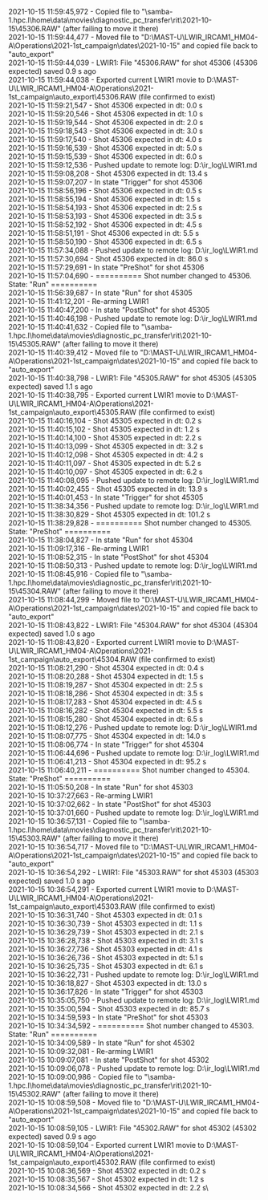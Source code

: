 2021-10-15 11:59:45,972 - Copied file to "\\samba-1.hpc.l\home\data\movies\diagnostic_pc_transfer\rit\2021-10-15\45306.RAW" (after failing to move it there)\
2021-10-15 11:59:44,477 - Moved file to "D:\MAST-U\LWIR_IRCAM1_HM04-A\Operations\2021-1st_campaign\dates\2021-10-15" and copied file back to "auto_export"\
2021-10-15 11:59:44,039 - LWIR1: File "45306.RAW" for shot 45306 (45306 expected) saved 0.9 s ago\
2021-10-15 11:59:44,038 - Exported current LWIR1 movie to D:\MAST-U\LWIR_IRCAM1_HM04-A\Operations\2021-1st_campaign\auto_export\45306.RAW (file confirmed to exist)\
2021-10-15 11:59:21,547 - Shot 45306 expected in dt: 0.0 s\
2021-10-15 11:59:20,546 - Shot 45306 expected in dt: 1.0 s\
2021-10-15 11:59:19,544 - Shot 45306 expected in dt: 2.0 s\
2021-10-15 11:59:18,543 - Shot 45306 expected in dt: 3.0 s\
2021-10-15 11:59:17,540 - Shot 45306 expected in dt: 4.0 s\
2021-10-15 11:59:16,539 - Shot 45306 expected in dt: 5.0 s\
2021-10-15 11:59:15,539 - Shot 45306 expected in dt: 6.0 s\
2021-10-15 11:59:12,536 - Pushed update to remote log: D:\ir_log\LWIR1.md\
2021-10-15 11:59:08,208 - Shot 45306 expected in dt: 13.4 s\
2021-10-15 11:59:07,207 - In state "Trigger" for shot 45306\
2021-10-15 11:58:56,196 - Shot 45306 expected in dt: 0.5 s\
2021-10-15 11:58:55,194 - Shot 45306 expected in dt: 1.5 s\
2021-10-15 11:58:54,193 - Shot 45306 expected in dt: 2.5 s\
2021-10-15 11:58:53,193 - Shot 45306 expected in dt: 3.5 s\
2021-10-15 11:58:52,192 - Shot 45306 expected in dt: 4.5 s\
2021-10-15 11:58:51,191 - Shot 45306 expected in dt: 5.5 s\
2021-10-15 11:58:50,190 - Shot 45306 expected in dt: 6.5 s\
2021-10-15 11:57:34,088 - Pushed update to remote log: D:\ir_log\LWIR1.md\
2021-10-15 11:57:30,694 - Shot 45306 expected in dt: 86.0 s\
2021-10-15 11:57:29,691 - In state "PreShot" for shot 45306\
2021-10-15 11:57:04,690 - ========== Shot number changed to 45306. State: "Run" ==========\
2021-10-15 11:56:39,687 - In state "Run" for shot 45305\
2021-10-15 11:41:12,201 - Re-arming LWIR1\
2021-10-15 11:40:47,200 - In state "PostShot" for shot 45305\
2021-10-15 11:40:46,198 - Pushed update to remote log: D:\ir_log\LWIR1.md\
2021-10-15 11:40:41,632 - Copied file to "\\samba-1.hpc.l\home\data\movies\diagnostic_pc_transfer\rit\2021-10-15\45305.RAW" (after failing to move it there)\
2021-10-15 11:40:39,412 - Moved file to "D:\MAST-U\LWIR_IRCAM1_HM04-A\Operations\2021-1st_campaign\dates\2021-10-15" and copied file back to "auto_export"\
2021-10-15 11:40:38,798 - LWIR1: File "45305.RAW" for shot 45305 (45305 expected) saved 1.1 s ago\
2021-10-15 11:40:38,795 - Exported current LWIR1 movie to D:\MAST-U\LWIR_IRCAM1_HM04-A\Operations\2021-1st_campaign\auto_export\45305.RAW (file confirmed to exist)\
2021-10-15 11:40:16,104 - Shot 45305 expected in dt: 0.2 s\
2021-10-15 11:40:15,102 - Shot 45305 expected in dt: 1.2 s\
2021-10-15 11:40:14,100 - Shot 45305 expected in dt: 2.2 s\
2021-10-15 11:40:13,099 - Shot 45305 expected in dt: 3.2 s\
2021-10-15 11:40:12,098 - Shot 45305 expected in dt: 4.2 s\
2021-10-15 11:40:11,097 - Shot 45305 expected in dt: 5.2 s\
2021-10-15 11:40:10,097 - Shot 45305 expected in dt: 6.2 s\
2021-10-15 11:40:08,095 - Pushed update to remote log: D:\ir_log\LWIR1.md\
2021-10-15 11:40:02,455 - Shot 45305 expected in dt: 13.9 s\
2021-10-15 11:40:01,453 - In state "Trigger" for shot 45305\
2021-10-15 11:38:34,356 - Pushed update to remote log: D:\ir_log\LWIR1.md\
2021-10-15 11:38:30,829 - Shot 45305 expected in dt: 101.2 s\
2021-10-15 11:38:29,828 - ========== Shot number changed to 45305. State: "PreShot" ==========\
2021-10-15 11:38:04,827 - In state "Run" for shot 45304\
2021-10-15 11:09:17,316 - Re-arming LWIR1\
2021-10-15 11:08:52,315 - In state "PostShot" for shot 45304\
2021-10-15 11:08:50,313 - Pushed update to remote log: D:\ir_log\LWIR1.md\
2021-10-15 11:08:45,916 - Copied file to "\\samba-1.hpc.l\home\data\movies\diagnostic_pc_transfer\rit\2021-10-15\45304.RAW" (after failing to move it there)\
2021-10-15 11:08:44,299 - Moved file to "D:\MAST-U\LWIR_IRCAM1_HM04-A\Operations\2021-1st_campaign\dates\2021-10-15" and copied file back to "auto_export"\
2021-10-15 11:08:43,822 - LWIR1: File "45304.RAW" for shot 45304 (45304 expected) saved 1.0 s ago\
2021-10-15 11:08:43,820 - Exported current LWIR1 movie to D:\MAST-U\LWIR_IRCAM1_HM04-A\Operations\2021-1st_campaign\auto_export\45304.RAW (file confirmed to exist)\
2021-10-15 11:08:21,290 - Shot 45304 expected in dt: 0.4 s\
2021-10-15 11:08:20,288 - Shot 45304 expected in dt: 1.5 s\
2021-10-15 11:08:19,287 - Shot 45304 expected in dt: 2.5 s\
2021-10-15 11:08:18,286 - Shot 45304 expected in dt: 3.5 s\
2021-10-15 11:08:17,283 - Shot 45304 expected in dt: 4.5 s\
2021-10-15 11:08:16,282 - Shot 45304 expected in dt: 5.5 s\
2021-10-15 11:08:15,280 - Shot 45304 expected in dt: 6.5 s\
2021-10-15 11:08:12,276 - Pushed update to remote log: D:\ir_log\LWIR1.md\
2021-10-15 11:08:07,775 - Shot 45304 expected in dt: 14.0 s\
2021-10-15 11:08:06,774 - In state "Trigger" for shot 45304\
2021-10-15 11:06:44,696 - Pushed update to remote log: D:\ir_log\LWIR1.md\
2021-10-15 11:06:41,213 - Shot 45304 expected in dt: 95.2 s\
2021-10-15 11:06:40,211 - ========== Shot number changed to 45304. State: "PreShot" ==========\
2021-10-15 11:05:50,208 - In state "Run" for shot 45303\
2021-10-15 10:37:27,663 - Re-arming LWIR1\
2021-10-15 10:37:02,662 - In state "PostShot" for shot 45303\
2021-10-15 10:37:01,660 - Pushed update to remote log: D:\ir_log\LWIR1.md\
2021-10-15 10:36:57,131 - Copied file to "\\samba-1.hpc.l\home\data\movies\diagnostic_pc_transfer\rit\2021-10-15\45303.RAW" (after failing to move it there)\
2021-10-15 10:36:54,717 - Moved file to "D:\MAST-U\LWIR_IRCAM1_HM04-A\Operations\2021-1st_campaign\dates\2021-10-15" and copied file back to "auto_export"\
2021-10-15 10:36:54,292 - LWIR1: File "45303.RAW" for shot 45303 (45303 expected) saved 1.0 s ago\
2021-10-15 10:36:54,291 - Exported current LWIR1 movie to D:\MAST-U\LWIR_IRCAM1_HM04-A\Operations\2021-1st_campaign\auto_export\45303.RAW (file confirmed to exist)\
2021-10-15 10:36:31,740 - Shot 45303 expected in dt: 0.1 s\
2021-10-15 10:36:30,739 - Shot 45303 expected in dt: 1.1 s\
2021-10-15 10:36:29,739 - Shot 45303 expected in dt: 2.1 s\
2021-10-15 10:36:28,738 - Shot 45303 expected in dt: 3.1 s\
2021-10-15 10:36:27,736 - Shot 45303 expected in dt: 4.1 s\
2021-10-15 10:36:26,736 - Shot 45303 expected in dt: 5.1 s\
2021-10-15 10:36:25,735 - Shot 45303 expected in dt: 6.1 s\
2021-10-15 10:36:22,731 - Pushed update to remote log: D:\ir_log\LWIR1.md\
2021-10-15 10:36:18,827 - Shot 45303 expected in dt: 13.0 s\
2021-10-15 10:36:17,826 - In state "Trigger" for shot 45303\
2021-10-15 10:35:05,750 - Pushed update to remote log: D:\ir_log\LWIR1.md\
2021-10-15 10:35:00,594 - Shot 45303 expected in dt: 85.7 s\
2021-10-15 10:34:59,593 - In state "PreShot" for shot 45303\
2021-10-15 10:34:34,592 - ========== Shot number changed to 45303. State: "Run" ==========\
2021-10-15 10:34:09,589 - In state "Run" for shot 45302\
2021-10-15 10:09:32,081 - Re-arming LWIR1\
2021-10-15 10:09:07,081 - In state "PostShot" for shot 45302\
2021-10-15 10:09:06,078 - Pushed update to remote log: D:\ir_log\LWIR1.md\
2021-10-15 10:09:00,986 - Copied file to "\\samba-1.hpc.l\home\data\movies\diagnostic_pc_transfer\rit\2021-10-15\45302.RAW" (after failing to move it there)\
2021-10-15 10:08:59,508 - Moved file to "D:\MAST-U\LWIR_IRCAM1_HM04-A\Operations\2021-1st_campaign\dates\2021-10-15" and copied file back to "auto_export"\
2021-10-15 10:08:59,105 - LWIR1: File "45302.RAW" for shot 45302 (45302 expected) saved 0.9 s ago\
2021-10-15 10:08:59,104 - Exported current LWIR1 movie to D:\MAST-U\LWIR_IRCAM1_HM04-A\Operations\2021-1st_campaign\auto_export\45302.RAW (file confirmed to exist)\
2021-10-15 10:08:36,569 - Shot 45302 expected in dt: 0.2 s\
2021-10-15 10:08:35,567 - Shot 45302 expected in dt: 1.2 s\
2021-10-15 10:08:34,566 - Shot 45302 expected in dt: 2.2 s\
